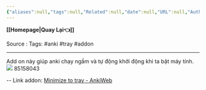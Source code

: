 ```yaml
---
{"aliases":null,"tags":null,"Related":null,"date":null,"URL":null,"Author":null,"dg-publish":true,"image":null,"permalink":"/Anki/Add on MINIMIZE TO TRAY/","dgPassFrontmatter":true,"noteIcon":"2","created":"2024-01-24T16:01:36.349+07:00","updated":"2024-01-24T16:04:15.709+07:00"}
---
```


**[[Homepage\|Quay Lại👈]]**

Source : 
Tags: #anki #tray #addon

---
 Add on này giúp anki chạy ngầm và tự động khởi động khi ta bật máy tính.
 ![](https://i.imgur.com/xpgtwpX.png)
85158043

--
Link addon: [Minimize to tray - AnkiWeb](https://ankiweb.net/shared/info/85158043)
